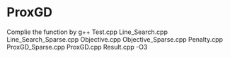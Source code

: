 # ProxGD
Complie the function by
g++ Test.cpp Line_Search.cpp Line_Search_Sparse.cpp Objective.cpp Objective_Sparse.cpp Penalty.cpp ProxGD_Sparse.cpp ProxGD.cpp Result.cpp -O3
